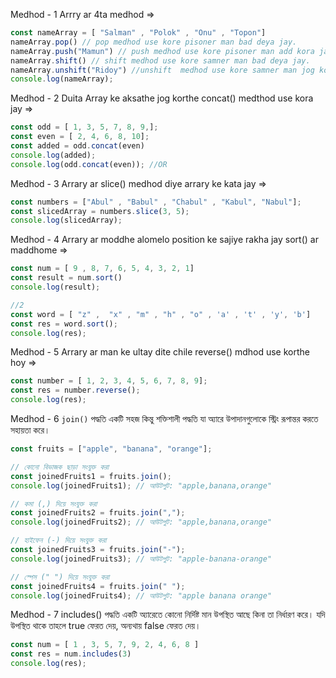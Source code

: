 
Medhod - 1
Arrry ar 4ta medhod =>
```js
const nameArray = [ "Salman" , "Polok" , "Onu" , "Topon"]
nameArray.pop() // pop medhod use kore pisoner man bad deya jay.
nameArray.push("Mamun") // push medhod use kore pisoner man add kora jay.
nameArray.shift() // shift medhod use kore samner man bad deya jay.
nameArray.unshift("Ridoy") //unshift  medhod use kore samner man jog kora jay.
console.log(nameArray);
```

Medhod - 2
Duita Array ke aksathe jog korthe concat() medthod use kora jay =>
```js
const odd = [ 1, 3, 5, 7, 8, 9,];
const even = [ 2, 4, 6, 8, 10];
const added = odd.concat(even)
console.log(added);
console.log(odd.concat(even)); //OR
```

Medhod - 3
Arrary ar slice()  medhod diye arrary ke kata jay =>
```js
const numbers = ["Abul" , "Babul" , "Chabul" , "Kabul", "Nabul"];
const slicedArray = numbers.slice(3, 5);
console.log(slicedArray);
```

Medhod - 4
Arrary ar moddhe alomelo position ke sajiye rakha jay sort()  ar maddhome =>
```js
const num = [ 9 , 8, 7, 6, 5, 4, 3, 2, 1]
const result = num.sort()
console.log(result);

//2
const word = [ "z" ,  "x" , "m" , "h" , "o" , 'a' , 't' , 'y', 'b']
const res = word.sort();
console.log(res);
```


Medhod - 5
Arrary ar man ke ultay dite chile reverse() mdhod use korthe hoy => 
```js
const number = [ 1, 2, 3, 4, 5, 6, 7, 8, 9];
const res = number.reverse();
console.log(res);
```

Medhod - 6
`join()` পদ্ধতি একটি সহজ কিন্তু শক্তিশালী পদ্ধতি যা অ্যারে উপাদানগুলোকে স্ট্রিং রূপান্তর করতে সহায়তা করে।

```javascript
const fruits = ["apple", "banana", "orange"];

// কোনো বিভাজক ছাড়া সংযুক্ত করা
const joinedFruits1 = fruits.join(); 
console.log(joinedFruits1); // আউটপুট: "apple,banana,orange"

// কমা (,) দিয়ে সংযুক্ত করা 
const joinedFruits2 = fruits.join(","); 
console.log(joinedFruits2); // আউটপুট: "apple,banana,orange"

// হাইফেন (-) দিয়ে সংযুক্ত করা
const joinedFruits3 = fruits.join("-"); 
console.log(joinedFruits3); // আউটপুট: "apple-banana-orange"

// স্পেস (" ") দিয়ে সংযুক্ত করা
const joinedFruits4 = fruits.join(" "); 
console.log(joinedFruits4); // আউটপুট: "apple banana orange" 
```


Medhod - 7 
includes() পদ্ধতি একটি অ্যারেতে কোনো নির্দিষ্ট মান উপস্থিত আছে কিনা তা নির্ধারণ করে। যদি উপস্থিত থাকে তাহলে true ফেরত দেয়, অন্যথায় false ফেরত দেয়।
```js
const num = [ 1 , 3, 5, 7, 9, 2, 4, 6, 8 ]
const res = num.includes(3)
console.log(res);
```